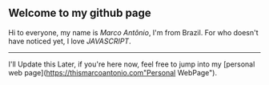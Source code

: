 Welcome to my github page
---

Hi to everyone, my name is _Marco Antônio_, I'm from Brazil. For who doesn't have noticed yet, I love *JAVASCRIPT*.

---
I'll Update this Later, if you're here now, feel free to jump into my [personal web page](https://thismarcoantonio.com"Personal WebPage").
